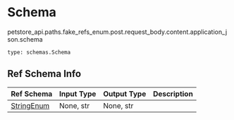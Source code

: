 # Schema
petstore_api.paths.fake_refs_enum.post.request_body.content.application_json.schema
```
type: schemas.Schema
```

## Ref Schema Info
Ref Schema | Input Type | Output Type | Description
---------- | ---------- | ----------- | ------------
[StringEnum](string_enum.md) | None, str | None, str |
